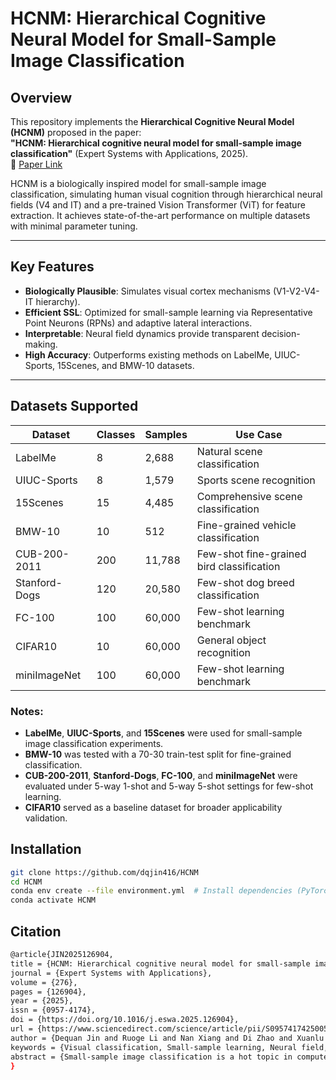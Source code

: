 # HCNM: Hierarchical Cognitive Neural Model for Small-Sample Image Classification

## Overview
This repository implements the **Hierarchical Cognitive Neural Model (HCNM)** proposed in the paper:  
**"HCNM: Hierarchical cognitive neural model for small-sample image classification"** (Expert Systems with Applications, 2025).  
📄 [Paper Link](https://www.sciencedirect.com/science/article/pii/S0957417425005263)

HCNM is a biologically inspired model for small-sample image classification, simulating human visual cognition through hierarchical neural fields (V4 and IT) and a pre-trained Vision Transformer (ViT) for feature extraction. It achieves state-of-the-art performance on multiple datasets with minimal parameter tuning.

---

## Key Features
- **Biologically Plausible**: Simulates visual cortex mechanisms (V1-V2-V4-IT hierarchy).  
- **Efficient SSL**: Optimized for small-sample learning via Representative Point Neurons (RPNs) and adaptive lateral interactions.  
- **Interpretable**: Neural field dynamics provide transparent decision-making.  
- **High Accuracy**: Outperforms existing methods on LabelMe, UIUC-Sports, 15Scenes, and BMW-10 datasets.

---

## Datasets Supported

| Dataset         | Classes | Samples   | Use Case                                  |
|-----------------|---------|-----------|-------------------------------------------|
| LabelMe         | 8       | 2,688     | Natural scene classification              |
| UIUC-Sports     | 8       | 1,579     | Sports scene recognition                  |
| 15Scenes        | 15      | 4,485     | Comprehensive scene classification       |
| BMW-10          | 10      | 512       | Fine-grained vehicle classification       |
| CUB-200-2011    | 200     | 11,788    | Few-shot fine-grained bird classification |
| Stanford-Dogs   | 120     | 20,580    | Few-shot dog breed classification         |
| FC-100          | 100     | 60,000    | Few-shot learning benchmark              |
| CIFAR10         | 10      | 60,000    | General object recognition               |
| miniImageNet    | 100     | 60,000    | Few-shot learning benchmark              |

### Notes:
- **LabelMe**, **UIUC-Sports**, and **15Scenes** were used for small-sample image classification experiments.  
- **BMW-10** was tested with a 70-30 train-test split for fine-grained classification.  
- **CUB-200-2011**, **Stanford-Dogs**, **FC-100**, and **miniImageNet** were evaluated under 5-way 1-shot and 5-way 5-shot settings for few-shot learning.  
- **CIFAR10** served as a baseline dataset for broader applicability validation.  

## Installation
```bash
git clone https://github.com/dqjin416/HCNM
cd HCNM
conda env create --file environment.yml  # Install dependencies (PyTorch, NumPy, SciPy)
conda activate HCNM
```

## Citation
```sh
@article{JIN2025126904,
title = {HCNM: Hierarchical cognitive neural model for small-sample image classification},
journal = {Expert Systems with Applications},
volume = {276},
pages = {126904},
year = {2025},
issn = {0957-4174},
doi = {https://doi.org/10.1016/j.eswa.2025.126904},
url = {https://www.sciencedirect.com/science/article/pii/S0957417425005263},
author = {Dequan Jin and Ruoge Li and Nan Xiang and Di Zhao and Xuanlu Xiang and Shihui Ying},
keywords = {Visual classification, Small-sample learning, Neural field, Hierarchical architecture},
abstract = {Small-sample image classification is a hot topic in computer vision. Despite the progress made by some deep neural networks in solving the small-sample learning problem, there remain challenges in learning efficiently and robustly. These challenges can affect the overall performance and effectiveness of the model. To address these issues, we propose a hierarchical cognitive neural model (HCNM) based on the simulation of visual cognition to construct the sparse structure of the neural model from the perspective of semi-supervised learning. We use a deep learning network for feature extraction and two coupled dynamic neural field equations to simulate the encoding and classification functions in visual image recognition and classification. The model simulates macroscopic neural activation in object recognition and identifies representative point neurons (RPNs) by evaluating the magnitude of lateral interactions within the V4 neural field on an adaptive cognitive scale. Our approach provides an efficient small-sample image classification algorithm that does not require complex parameter tuning and maintains biological plausibility and interpretability. Experimental results using four real-world image datasets demonstrate the superior performance of our model and method for small-sample image classification compared to other state-of-the-art research methods.}
}
```
